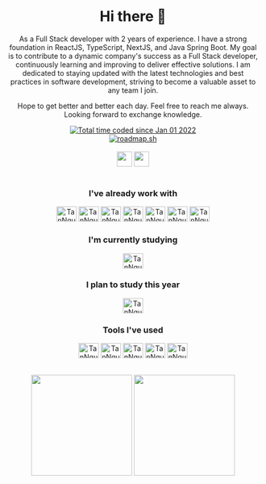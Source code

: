<h1 align="center"> Hi there 👋 </h1> 

<p align="center">As a Full Stack developer with 2 years of experience. I have a strong foundation in ReactJS,
TypeScript, NextJS, and Java Spring Boot. My goal is to contribute to a dynamic company's
success as a Full Stack developer, continuously learning and improving to deliver effective
solutions. I am dedicated to staying updated with the latest technologies and best practices
in software development, striving to become a valuable asset to any team I join.</p>

<p align="center">Hope to get better and better each day. Feel free to reach me always. Looking forward to exchange knowledge.</p>

<div align="center">
  <a href="https://wakatime.com/@018e864b-c555-4395-be78-3f9a65937485"><img src="https://wakatime.com/badge/user/018e864b-c555-4395-be78-3f9a65937485.svg" alt="Total time coded since Jan 01 2022" /></a>
</div>

<div align="center">
  <a href="https://roadmap.sh"><img src="https://roadmap.sh/card/tall/6540ab3fc5b7df990dfadb54?variant=light&roadmaps=react%2Cjava%2Ckubernetes%2Cnodejs" alt="roadmap.sh"/></a>
</div>

<div align="center" style="display: inline_block"><br>
  <div align="center">
    <a href="https://www.linkedin.com/in/tannguyen20/" target="_blank"> <img height="30" src="https://img.shields.io/badge/LinkedIn-%23333?style=for-the-badge&logo=linkedin&logoColor=white" target="_blank"></a>
    <a href = "mailto:nguyennhattan.work@gmail.com"><img height="30" src="https://img.shields.io/badge/-Gmail-%23333?style=for-the-badge&logo=gmail&logoColor=white" target="_blank"></a>
  </div>
</div>

<div align="center">
  <div style="display: inline_block"><br>
  <h3>I've already work with</h3>
    <img alt="TanNguyen20-Typescript" height="30" width="40" src="https://cdn.jsdelivr.net/gh/devicons/devicon@latest/icons/typescript/typescript-original.svg" />
    <img alt="TanNguyen20-Java" height="30" width="40" src="https://cdn.jsdelivr.net/gh/devicons/devicon@latest/icons/java/java-original.svg" />
    <img alt="TanNguyen20-Docker" height="30" width="40" src="https://cdn.jsdelivr.net/gh/devicons/devicon@latest/icons/docker/docker-original.svg" />
    <img alt="TanNguyen20-NodeJS" height="30" width="40" src="https://cdn.jsdelivr.net/gh/devicons/devicon@latest/icons/nodejs/nodejs-original-wordmark.svg" />
    <img alt="TanNguyen20-HTML" height="30" width="40" src="https://cdn.jsdelivr.net/gh/devicons/devicon/icons/html5/html5-original.svg" />
    <img alt="TanNguyen20-CSS" height="30" width="40" src="https://cdn.jsdelivr.net/gh/devicons/devicon/icons/css3/css3-original.svg" />
    <img alt="TanNguyen20-JS" height="30" width="40" src="https://cdn.jsdelivr.net/gh/devicons/devicon/icons/javascript/javascript-original.svg" />
  </div>

  <h3>I'm currently studying</h3>
    <img alt="TanNguyen20-Python" height="30" width="40" src="https://cdn.jsdelivr.net/gh/devicons/devicon@latest/icons/python/python-original.svg" />
 <h3>I plan to study this year</h3>  
    <img alt="TanNguyen20-Kotlin" height="30" width="40" src="https://cdn.jsdelivr.net/gh/devicons/devicon@latest/icons/kotlin/kotlin-original.svg" />




  <h3>Tools I've used</h3>
    <img alt="TanNguyen20-Azure-Devops" height="30" width="40" src="https://cdn.jsdelivr.net/gh/devicons/devicon/icons/azuredevops/azuredevops-original.svg" />
    <img alt="TanNguyen20-GitHub" height="30" width="40" src="https://cdn.jsdelivr.net/gh/devicons/devicon/icons/github/github-original-wordmark.svg" />
    <img alt="TanNguyen20-Git" height="30" width="40" src="https://cdn.jsdelivr.net/gh/devicons/devicon/icons/git/git-original.svg" />
    <img alt="TanNguyen20-Azure" height="30" width="40" src="https://cdn.jsdelivr.net/gh/devicons/devicon/icons/azure/azure-original.svg" />
    <img alt="TanNguyen20-Jira" height="30" width="40" src="https://cdn.jsdelivr.net/gh/devicons/devicon/icons/jira/jira-original.svg" />
</div>
 
##
<div align="center" style="display: inline_block">
  <img height="200em" src="https://github-readme-stats.vercel.app/api?username=TanNguyen20&show_icons=true&theme=radical">
  <img height="200em" src="https://github-readme-stats.vercel.app/api/top-langs/?username=TanNguyen20&layout=donut&theme=radical">
</div>



